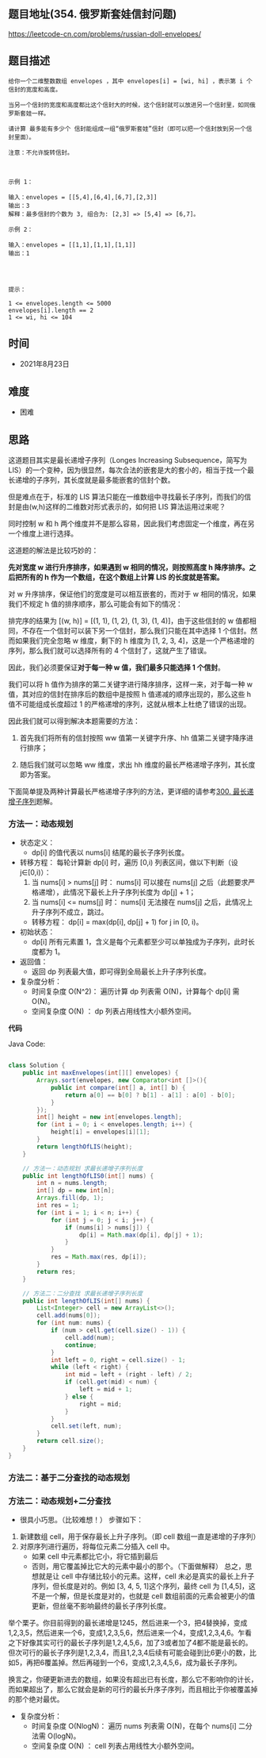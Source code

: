 
## 题目地址(354. 俄罗斯套娃信封问题)

https://leetcode-cn.com/problems/russian-doll-envelopes/

## 题目描述

```
给你一个二维整数数组 envelopes ，其中 envelopes[i] = [wi, hi] ，表示第 i 个信封的宽度和高度。

当另一个信封的宽度和高度都比这个信封大的时候，这个信封就可以放进另一个信封里，如同俄罗斯套娃一样。

请计算 最多能有多少个 信封能组成一组“俄罗斯套娃”信封（即可以把一个信封放到另一个信封里面）。

注意：不允许旋转信封。

 

示例 1：

输入：envelopes = [[5,4],[6,4],[6,7],[2,3]]
输出：3
解释：最多信封的个数为 3, 组合为: [2,3] => [5,4] => [6,7]。

示例 2：

输入：envelopes = [[1,1],[1,1],[1,1]]
输出：1


 

提示：

1 <= envelopes.length <= 5000
envelopes[i].length == 2
1 <= wi, hi <= 104
```

## 时间

- 2021年8月23日

## 难度

- 困难

## 思路

这道题目其实是最长递增子序列（Longes Increasing Subsequence，简写为 LIS）的一个变种，因为很显然，每次合法的嵌套是大的套小的，相当于找一个最长递增的子序列，其长度就是最多能嵌套的信封个数。

但是难点在于，标准的 LIS 算法只能在一维数组中寻找最长子序列，而我们的信封是由(w,h)这样的二维数对形式表示的，如何把 LIS 算法运用过来呢？

同时控制 w 和 h 两个维度并不是那么容易，因此我们考虑固定一个维度，再在另一个维度上进行选择。

这道题的解法是比较巧妙的：

**先对宽度 w 进行升序排序，如果遇到 w 相同的情况，则按照高度 h 降序排序。之后把所有的 h 作为一个数组，在这个数组上计算 LIS 的长度就是答案。**

对 w 升序排序，保证他们的宽度是可以相互嵌套的，而对于 w 相同的情况，如果我们不规定 h 值的排序顺序，那么可能会有如下的情况：

排完序的结果为 [(w, h)] = [(1, 1), (1, 2), (1, 3), (1, 4)]，由于这些信封的 w 值都相同，不存在一个信封可以装下另一个信封，那么我们只能在其中选择 1 个信封。然而如果我们完全忽略 w 维度，剩下的 h 维度为 [1, 2, 3, 4]，这是一个严格递增的序列，那么我们就可以选择所有的 4 个信封了，这就产生了错误。

因此，我们必须要保证**对于每一种 w 值，我们最多只能选择 1 个信封**。

我们可以将 h 值作为排序的第二关键字进行降序排序，这样一来，对于每一种 w 值，其对应的信封在排序后的数组中是按照 h 值递减的顺序出现的，那么这些 h 值不可能组成长度超过 1 的严格递增的序列，这就从根本上杜绝了错误的出现。

因此我们就可以得到解决本题需要的方法：

1. 首先我们将所有的信封按照 ww 值第一关键字升序、hh 值第二关键字降序进行排序；

2. 随后我们就可以忽略 ww 维度，求出 hh 维度的最长严格递增子序列，其长度即为答案。

下面简单提及两种计算最长严格递增子序列的方法，更详细的请参考[300. 最长递增子序列](https://github.com/asshead123/my-leetcode/blob/main/%E5%8A%A8%E6%80%81%E8%A7%84%E5%88%92-300.%20%E6%9C%80%E9%95%BF%E9%80%92%E5%A2%9E%E5%AD%90%E5%BA%8F%E5%88%97.md)题解。


### 方法一：动态规划
- 状态定义：
    - dp[i] 的值代表以 nums[i] 结尾的最长子序列长度。
- 转移方程： 每轮计算新 dp[i] 时，遍历 [0,i) 列表区间，做以下判断（设 j∈[0,i)）：
    1. 当 nums[i] > nums[j] 时： nums[i] 可以接在 nums[j] 之后（此题要求严格递增），此情况下最长上升子序列长度为 dp[j] + 1；
    2. 当 nums[i] <= nums[j] 时： nums[i] 无法接在 nums[j] 之后，此情况上升子序列不成立，跳过。
    - 转移方程： dp[i] = max(dp[i], dp[j] + 1) for j in [0, i)。
- 初始状态：
    - dp[i] 所有元素置 1，含义是每个元素都至少可以单独成为子序列，此时长度都为 1。
- 返回值：
    - 返回 dp 列表最大值，即可得到全局最长上升子序列长度。
- 复杂度分析：
    - 时间复杂度 O(N^2)： 遍历计算 dp 列表需 O(N)，计算每个 dp[i] 需 O(N)。
    - 空间复杂度 O(N) ： dp 列表占用线性大小额外空间。

**代码**

Java Code:

```java

class Solution {
    public int maxEnvelopes(int[][] envelopes) {
        Arrays.sort(envelopes, new Comparator<int []>(){
            public int compare(int[] a, int[] b) {
                return a[0] == b[0] ? b[1] - a[1] : a[0] - b[0];
            }
        });
        int[] height = new int[envelopes.length];
        for (int i = 0; i < envelopes.length; i++) {
            height[i] = envelopes[i][1];
        }
        return lengthOfLIS(height);
    }

    // 方法一：动态规划 求最长递增子序列长度
    public int lengthOfLIS0(int[] nums) {
        int n = nums.length;
        int[] dp = new int[n];
        Arrays.fill(dp, 1);
        int res = 1;
        for (int i = 1; i < n; i++) {
            for (int j = 0; j < i; j++) {
                if (nums[i] > nums[j]) {
                    dp[i] = Math.max(dp[i], dp[j] + 1);
                }
            }
            res = Math.max(res, dp[i]);
        }
        return res;
    }

    // 方法二：二分查找 求最长递增子序列长度
    public int lengthOfLIS(int[] nums) {
        List<Integer> cell = new ArrayList<>();
        cell.add(nums[0]);
        for (int num: nums) {
            if (num > cell.get(cell.size() - 1)) {
                cell.add(num);
                continue;
            }
            int left = 0, right = cell.size() - 1;
            while (left < right) {
                int mid = left + (right - left) / 2;
                if (cell.get(mid) < num) {
                    left = mid + 1;
                } else {
                    right = mid;
                }
            }
            cell.set(left, num);
        }
        return cell.size();
    }
}

```

### 方法二：基于二分查找的动态规划
### 方法二：动态规划+二分查找
- 很具小巧思。（比较难想！）
步骤如下：
1. 新建数组 cell，用于保存最长上升子序列。（即 cell 数组一直是递增的子序列）
2. 对原序列进行遍历，将每位元素二分插入 cell 中。
    - 如果 cell 中元素都比它小，将它插到最后
    - 否则，用它覆盖掉比它大的元素中最小的那个。（下面做解释）
总之，思想就是让 cell 中存储比较小的元素。这样，cell 未必是真实的最长上升子序列，但长度是对的。例如 [3, 4, 5, 1]这个序列，最终 cell 为 [1,4,5]，这不是一个解，但是长度是对的，也就是 cell 数组前面的元素会被更小的值更新，但丝毫不影响最终的最长子序列长度。

 举个栗子。你目前得到的最长递增是1245，然后进来一个3，把4替换掉，变成1,2,3,5，然后进来一个6，变成1,2,3,5,6，然后进来一个4，变成1,2,3,4,6。乍看之下好像其实可行的最长子序列是1,2,4,5,6，加了3或者加了4都不能是最长的。但次可行的最长子序列是1,2,3,4，而且1,2,3,4后续有可能会碰到比6更小的数，比如5，再把6覆盖掉。然后再碰到一个6，变成1,2,3,4,5,6，成为最长子序列。

换言之，你硬更新进去的数组，如果没有超出已有长度，那么它不影响你的计长，而如果超出了，那么它就会是新的可行的最长升序子序列，而且相比于你被覆盖掉的那个绝对最优。

- 复杂度分析：
    - 时间复杂度 O(NlogN)： 遍历 nums 列表需 O(N)，在每个 nums[i] 二分法需 O(logN)。
    - 空间复杂度 O(N) ： cell 列表占用线性大小额外空间。

